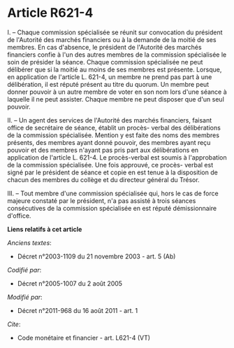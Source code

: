 # Article R621-4

I. – Chaque commission spécialisée se réunit sur convocation du président de l'Autorité des marchés financiers ou à la
demande de la moitié de ses membres. En cas d'absence, le président de l'Autorité des marchés financiers confie à l'un des
autres membres de la commission spécialisée le soin de présider la séance. Chaque commission spécialisée ne peut délibérer
que si la moitié au moins de ses membres est présente. Lorsque, en application de l'article L. 621-4, un membre ne prend pas
part à une délibération, il est réputé présent au titre du quorum. Un membre peut donner pouvoir à un autre membre de voter
en son nom lors d'une séance à laquelle il ne peut assister. Chaque membre ne peut disposer que d'un seul pouvoir. 

II. – Un agent des services de l'Autorité des marchés financiers, faisant office de secrétaire de séance, établit un procès-
verbal des délibérations de la commission spécialisée. Mention y est faite des noms des membres présents, des membres ayant
donné pouvoir, des membres ayant reçu pouvoir et des membres n'ayant pas pris part aux délibérations en application de
l'article L. 621-4. Le procès-verbal est soumis à l'approbation de la commission spécialisée. Une fois approuvé, ce procès-
verbal est signé par le président de séance et copie en est tenue à la disposition de chacun des membres du collège et du
directeur général du Trésor. 

III. – Tout membre d'une commission spécialisée qui, hors le cas de force majeure constaté par le président, n'a pas assisté
à trois séances consécutives de la commission spécialisée en est réputé démissionnaire d'office.

**Liens relatifs à cet article**

_Anciens textes_:

  - Décret n°2003-1109 du 21 novembre 2003 - art. 5 (Ab)

_Codifié par_:

  - Décret n°2005-1007 du 2 août 2005

_Modifié par_:

  - Décret n°2011-968 du 16 août 2011 - art. 1

_Cite_:

  - Code monétaire et financier - art. L621-4 (VT)
